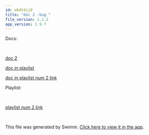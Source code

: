 ```yaml
---
id: ok4t4ij0
title: "doc 2 -bug "
file_version: 1.1.2
app_version: 1.9.7
---
```


Docs:

<br/>

[doc 2 ](doc-2.5fcqa2aw.sw.md)

[doc in playlist](doc-in-playlist.xfznuee4.sw.md)

[doc in playlist num 2 link](doc-in-playlist-num-2-link.tj8aoedx.sw.md)

Playlist:

<br/>

[playlist num 2 link](playlist-num-2-link.7obywaaj.pl.sw.md)

<br/>

This file was generated by Swimm. [Click here to view it in the app](http://localhost:5000/repos/Z2l0aHViJTNBJTNBTm9hUmVwbyUzQSUzQU5vYW96ZXI=/docs/ok4t4ij0).
